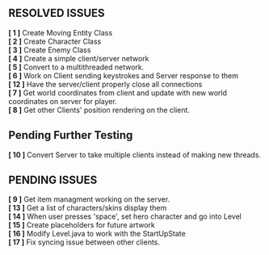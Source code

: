 ## RESOLVED ISSUES ##
**[ 1 ]** Create Moving Entity Class<br>
**[ 2 ]** Create Character Class<br>
**[ 3 ]** Create Enemy Class<br>
**[ 4 ]** Create a simple client/server network<br>
**[ 5 ]** Convert to a multithreaded network.<br>
**[ 6 ]** Work on Client sending keystrokes and Server response to them<br>
**[ 12 ]** Have the server/client properly close all connections<br>
**[ 7 ]** Get world coordinates from client and update with new world coordinates on
server for player.<br>
**[ 8 ]** Get other Clients' position rendering on the client.<br>

## Pending Further Testing ##
**[ 10 ]** Convert Server to take multiple clients instead of making new threads.
## PENDING ISSUES ##
**[ 9 ]** Get item managment working on the server.<br>
**[ 13 ]** Get a list of characters/skins display them<br>
**[ 14 ]** When user presses 'space', set hero character and go into Level<br>
**[ 15 ]** Create placeholders for future artwork<br>
**[ 16 ]** Modify Level.java to work with the StartUpState<br>
**[ 17 ]** Fix syncing issue between other clients.<br>